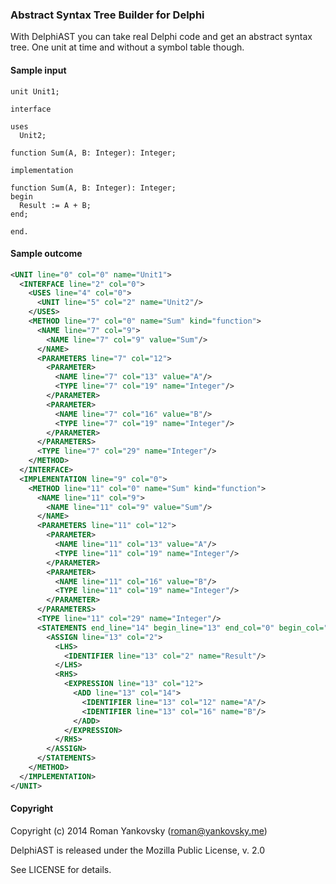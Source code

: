 ### Abstract Syntax Tree Builder for Delphi
With DelphiAST you can take real Delphi code and get an abstract syntax tree. One unit at time and without a symbol table though. 

#### Sample input
```delphi
unit Unit1;

interface

uses
  Unit2;

function Sum(A, B: Integer): Integer;

implementation

function Sum(A, B: Integer): Integer;
begin
  Result := A + B;
end;

end.
```

#### Sample outcome
```xml
<UNIT line="0" col="0" name="Unit1">
  <INTERFACE line="2" col="0">
    <USES line="4" col="0">
      <UNIT line="5" col="2" name="Unit2"/>
    </USES>
    <METHOD line="7" col="0" name="Sum" kind="function">
      <NAME line="7" col="9">
        <NAME line="7" col="9" value="Sum"/>
      </NAME>
      <PARAMETERS line="7" col="12">
        <PARAMETER>
          <NAME line="7" col="13" value="A"/>
          <TYPE line="7" col="19" name="Integer"/>
        </PARAMETER>
        <PARAMETER>
          <NAME line="7" col="16" value="B"/>
          <TYPE line="7" col="19" name="Integer"/>
        </PARAMETER>
      </PARAMETERS>
      <TYPE line="7" col="29" name="Integer"/>
    </METHOD>
  </INTERFACE>
  <IMPLEMENTATION line="9" col="0">
    <METHOD line="11" col="0" name="Sum" kind="function">
      <NAME line="11" col="9">
        <NAME line="11" col="9" value="Sum"/>
      </NAME>
      <PARAMETERS line="11" col="12">
        <PARAMETER>
          <NAME line="11" col="13" value="A"/>
          <TYPE line="11" col="19" name="Integer"/>
        </PARAMETER>
        <PARAMETER>
          <NAME line="11" col="16" value="B"/>
          <TYPE line="11" col="19" name="Integer"/>
        </PARAMETER>
      </PARAMETERS>
      <TYPE line="11" col="29" name="Integer"/>
      <STATEMENTS end_line="14" begin_line="13" end_col="0" begin_col="2">
        <ASSIGN line="13" col="2">
          <LHS>
            <IDENTIFIER line="13" col="2" name="Result"/>
          </LHS>
          <RHS>
            <EXPRESSION line="13" col="12">
              <ADD line="13" col="14">
                <IDENTIFIER line="13" col="12" name="A"/>
                <IDENTIFIER line="13" col="16" name="B"/>
              </ADD>
            </EXPRESSION>
          </RHS>
        </ASSIGN>
      </STATEMENTS>
    </METHOD>
  </IMPLEMENTATION>
</UNIT>
```

#### Copyright
Copyright (c) 2014 Roman Yankovsky (roman@yankovsky.me)

DelphiAST is released under the Mozilla Public License, v. 2.0

See LICENSE for details.
